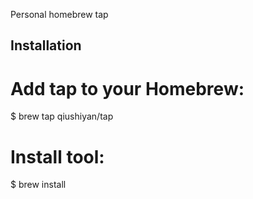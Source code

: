 Personal homebrew tap

## Installation

# Add tap to your Homebrew:
$ brew tap qiushiyan/tap

# Install tool:
$ brew install <tool>

